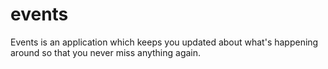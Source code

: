 events
======

Events is an application which keeps you updated about what's happening around so that you never miss anything again.
